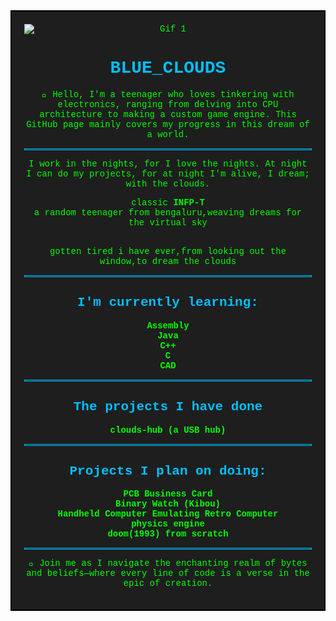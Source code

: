 <div style="border: 2px solid black; padding: 20px; background-color: #1e1e1e; color: #00ff00; font-family: 'Courier New', Courier, monospace; text-align: center;">
  <img src="https://i0.wp.com/media1.giphy.com/media/fUpvkRuLKE4xMBJLvH/200.gif" alt="Gif 1" style="display: block; margin: 0 auto;">

  <h1 style="color: #00bfff;">BLUE_CLOUDS</h1>

  <p>👋 Hello, I'm a teenager who loves tinkering with electronics, ranging from delving into CPU architecture to making a custom game engine. This GitHub page mainly covers my progress in this dream of a world.</p>


  <hr style="border: 1px solid #00bfff;">

  <p>
    I work in the nights, for I love the nights. At night I can do my projects, for at night I'm alive, I dream; with the clouds.<br>
    <ul style="list-style: none; padding: 0;">
    <li>classic <b>INFP-T</li></b>
   <li>a random teenager from bengaluru,weaving dreams for the virtual sky</li></ul>
   <br>
   gotten tired i have ever,from looking out the window,to dream the clouds
   <br>
  
  </p>

  <hr style="border: 1px solid #00bfff;">

  <h2 style="color: #00bfff;">I'm currently learning:</h2>
  <ul style="list-style: none; padding: 0;">
    <li><b>Assembly</b></li>
    <li><b>Java</b></li>
    <li><b>C++</b></li>
    <li><b>C</b></li>
    <li><b>CAD</b></li>
  </ul>
  <hr style="border: 1px solid #00bfff;">
  <h2 style="color: #00bfff;">The projects I have done</h2>
  <ul style="list-style: none; padding: 0;">
    <li><b>clouds-hub (a USB hub)</b></li>
  </ul>

  <hr style="border: 1px solid #00bfff;">

  <h2 style="color: #00bfff;">Projects I plan on doing:</h2>
  <ul style="list-style: none; padding: 0;">
    <li><b>PCB Business Card</b></li>
    <li><b>Binary Watch (Kibou)</b></li>
    <li><b>Handheld Computer Emulating Retro Computer</b></li>
    <li><b>physics engine</b></li>
    <li><b>doom(1993) from scratch</b></li>
  </ul>

  <hr style="border: 1px solid #00bfff;">
  
  <p>🚀 Join me as I navigate the enchanting realm of bytes and beliefs—where every line of code is a verse in the epic of creation.</p>
</div>

